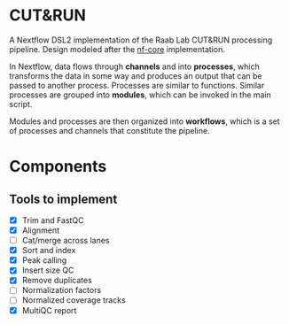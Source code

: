 CUT&RUN
=======

A Nextflow DSL2 implementation of the Raab Lab CUT&RUN processing pipeline. Design modeled after the [nf-core](https://nf-co.re/cutandrun) implementation.

In Nextflow, data flows through **channels** and into **processes**,
which transforms the data in some way and produces an output that can be passed to another process.
Processes are similar to functions.
Similar processes are grouped into **modules**, which can be invoked in the main script.

Modules and processes are then organized into **workflows**,
which is a set of processes and channels that constitute the pipeline.

Components
==========

## Tools to implement

- [X] Trim and FastQC
- [X] Alignment
- [ ] Cat/merge across lanes
- [X] Sort and index
- [X] Peak calling
- [X] Insert size QC
- [X] Remove duplicates
- [ ] Normalization factors
- [ ] Normalized coverage tracks
- [X] MultiQC report
